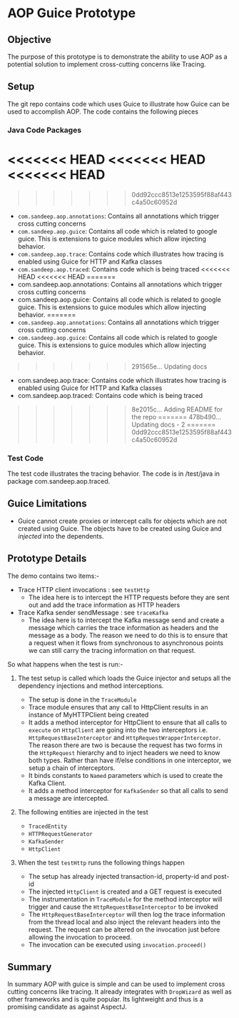 # AOP Guice Prototype

## Objective
The purpose of this prototype is to demonstrate the ability to use AOP as a potential solution to implement cross-cutting concerns like Tracing.

## Setup
The git repo contains code which uses Guice to illustrate how Guice can be used to accomplish AOP. The code contains the following pieces

### Java Code Packages

<<<<<<< HEAD
<<<<<<< HEAD
<<<<<<< HEAD
=======
>>>>>>> 0dd92ccc8513e1253595f88af443c4a50c60952d
* `com.sandeep.aop.annotations`: Contains all annotations which trigger cross cutting concerns
* `com.sandeep.aop.guice`: Contains all code which is related to google guice. This is extensions to guice modules which allow injecting behavior.
* `com.sandeep.aop.trace`: Contains code which illustrates how tracing is enabled using Guice for HTTP and Kafka classes
* `com.sandeep.aop.traced`: Contains code which is being traced
<<<<<<< HEAD
<<<<<<< HEAD
=======
* com.sandeep.aop.annotations: Contains all annotations which trigger cross cutting concerns
* com.sandeep.aop.guice: Contains all code which is related to google guice. This is extensions to guice modules which allow injecting behavior.
=======
* `com.sandeep.aop.annotations`: Contains all annotations which trigger cross cutting concerns
* `com.sandeep.aop.guice`: Contains all code which is related to google guice. This is extensions to guice modules which allow injecting behavior.
>>>>>>> 291565e... Updating docs
* com.sandeep.aop.trace: Contains code which illustrates how tracing is enabled using Guice for HTTP and Kafka classes
* com.sandeep.aop.traced: Contains code which is being traced
>>>>>>> 8e2015c... Adding README for the repo
=======
>>>>>>> 478b490... Updating docs - 2
=======
>>>>>>> 0dd92ccc8513e1253595f88af443c4a50c60952d

### Test Code

The test code illustrates the tracing behavior. The code is in /test/java in package com.sandeep.aop.traced.

## Guice Limitations
* Guice cannot create proxies or intercept calls for objects which are not created using Guice. The objects have to be created using Guice and _injected_ into the dependents.


## Prototype Details
The demo contains two items:-

* Trace HTTP client invocations : see `testHttp`
	* The idea here is to intercept the HTTP requests before they are sent out and add the trace information as HTTP headers
* Trace Kafka sender sendMessage : see `traceKafka`
	* The idea here is to intercept the Kafka message send and create a message which carries the trace information as headers and the message as a body. The reason we need to do this is to ensure that a request when it flows from synchronous to asynchronous points we can still carry the tracing information on that request.

So what happens when the test is run:-

1. The test setup is called which loads the Guice injector and setups all the dependency injections and method interceptions.
	* The setup is done in the `TraceModule`
	* Trace module ensures that any call to HttpClient results in an instance of MyHTTPClient being created
	* It adds a method interceptor for HttpClient to ensure that all calls to `execute` on `HttpClient` are going into the two interceptors i.e. `HttpRequestBaseInterceptor` and `HttpRequestWrapperInterceptor`. The reason there are two is because the request has two forms in the `HttpRequest` hierarchy and to inject headers we need to know both types. Rather than have if/else conditions in one interceptor, we setup a chain of interceptors.
	* It binds constants to `Named` parameters which is used to create the Kafka Client. 
	* It adds a method interceptor for `KafkaSender` so that all calls to send a message are intercepted.
2. The following entities are injected in the test
	*  `TracedEntity`
	*  `HTTPRequestGenerator`
	*  `KafkaSender`
	*  `HttpClient`

3. When the test `testHttp` runs the following things happen
   * The setup has already injected transaction-id, property-id and post-id
	* The injected `HttpClient` is created and a GET request is executed
	* The instrumentation in `TraceModule` for the method interceptor will trigger and cause the `HttpRequestBaseInterceptor` to be invoked
	* The `HttpRequestBaseInterceptor` will then log the trace information from the thread local and also inject the relevant headers into the request. The request can be altered on the invocation just before allowing the invocation to proceed.
	* The invocation can be executed using `invocation.proceed()`

## Summary
In summary AOP with guice is simple and can be used to implement cross cutting concerns like tracing. It already integrates with `DropWizard` as well as other frameworks and is quite popular. Its lightweight and thus is a promising candidate as against AspectJ.